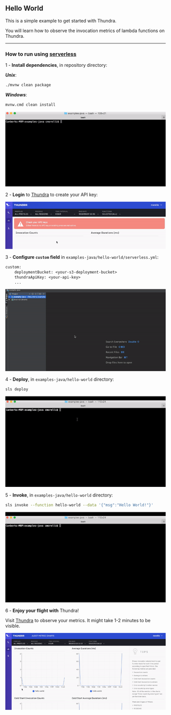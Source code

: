 ## Hello World
This is a simple example to get started with Thundra.

You will learn how to observe the invocation metrics of lambda functions on Thundra.

---

### How to run using [serverless](https://serverless.com/)


1 - **Install dependencies**, in repository directory:  

***Unix***:
```bash
./mvnw clean package
```
***Windows***:
```bash
mvnw.cmd clean install
```

![maven-clean-package](../readme-src/maven-clean-package.gif)


2 - **Login** to [Thundra](https://beta.thundra.io/) to create your API key:

![create-api-key](../readme-src/create-api-key.gif)

3 - **Configure `custom` field** in `examples-java/hello-world/serverless.yml`:

```
custom:
    deploymentBucket: <your-s3-deployment-bucket>
    thundraApiKey: <your-api-key>
    ...
```

![hello-world-edit](../readme-src/hello-world-edit.gif)

4 - **Deploy**, in `examples-java/hello-world` directory:
```bash
sls deploy
```

![hello-world-sls-deploy](../readme-src/hello-world-sls-deploy.gif)

5 - **Invoke**, in `examples-java/hello-world` directory:
```bash
sls invoke --function hello-world --data '{"msg":"Hello World!"}'
```

![hello-world-sls-invoke](../readme-src/hello-world-sls-invoke.gif)

6 - **Enjoy your flight with** Thundra!

Visit [Thundra](https://beta.thundra.io/) to observe your metrics. It might take 1-2 minutes to be visible.

![hello-world-observe](../readme-src/hello-world-observe.gif)
